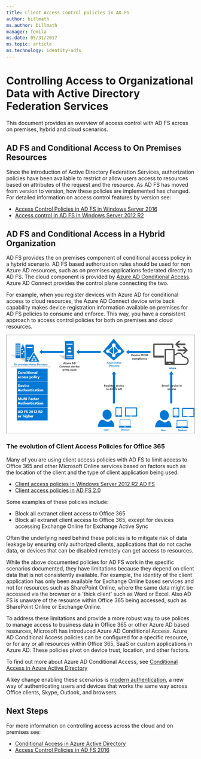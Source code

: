```yaml
---
title: Client Access Control policies in AD FS
author: billmath
ms.author: billmath
manager: femila
ms.date: 05/31/2017
ms.topic: article
ms.technology: identity-adfs
---
```


# Controlling Access to Organizational Data with Active Directory Federation Services

This document provides an overview of access control with AD FS across on premises, hybrid and cloud scenarios.

## AD FS and Conditional Access to On Premises Resources
Since the introduction of Active Directory Federation Services, authorization policies have been available to restrict or allow users access to resources based on attributes of the request and the resource.  As AD FS has moved from version to version, how these policies are implemented has changed.  For detailed information on access control features by version see:
- [Access Control Policies in AD FS in Windows Server 2016](Access-Control-Policies-in-AD-FS.md)
- [Access control in AD FS in Windows Server 2012 R2](Manage-Risk-with-Conditional-Access-Control.md)


## AD FS and Conditional Access in a Hybrid Organization

AD FS provides the on premises component of conditional access policy in a hybrid scenario. AD FS based authorization rules should be used for non Azure AD resources, such as on premises applications federated directly to AD FS.  The cloud component is provided by [Azure AD Conditional Access](/azure/active-directory/active-directory-conditional-access).  Azure AD Connect provides the control plane connecting the two.

For example, when you register devices with Azure AD for conditional access to cloud resources, the Azure AD Connect device write back capability makes device registration information available on premises for AD FS policies to consume and enforce.  This way, you have a consistent approach to access control policies for both on premises and cloud resources.

![conditional access](../deployment/media/Plan-Device-based-Conditional-Access-on-Premises/ADFS_ITPRO4.png)


### The evolution of Client Access Policies for Office 365
Many of you are using client access policies with AD FS to limit access to Office 365 and other Microsoft Online services based on factors such as the location of the client and the type of client application being used.
- [Client access policies in Windows Server 2012 R2 AD FS](Access-Control-Policies-W2K12.md)
- [Client access policies in AD FS 2.0](Access-Control-Policies-in-AD-FS-2.md)

Some examples of these policies include:
- Block all extranet client access to Office 365
- Block all extranet client access to Office 365, except for devices accessing Exchange Online for Exchange Active Sync

Often the underlying need behind these policies is to mitigate risk of data leakage by ensuring only authorized clients, applications that do not cache data, or devices that can be disabled remotely can get access to resources.

While the above documented policies for AD FS work in the specific scenarios documented, they have limitations because they depend on client data that is not consistently available.  For example, the identity of the client application has only been available for Exchange Online based services and not for resources such as SharePoint Online, where the same data might be accessed via the browser or a 'thick client' such as Word or Excel.  Also AD FS is unaware of the resource within Office 365 being accessed, such as SharePoint Online or Exchange Online.

To address these limitations and provide a more robust way to use polices to manage access to business data in Office 365 or other Azure AD based resources, Microsoft has introduced Azure AD Conditional Access.  Azure AD Conditional Access policies can be configured for a specific resource, or for any or all resources within Office 365, SaaS or custom applications in Azure AD.  These policies pivot on device trust, location, and other factors.

To find out more about Azure AD Conditional Access, see [Conditional Access in Azure Active Directory](/azure/active-directory/active-directory-conditional-access)

A key change enabling these scenarios is [modern authentication](https://blogs.office.com/2015/11/19/updated-office-365-modern-authentication-public-preview/), a new way of authenticating users and devices that works the same way across Office clients, Skype, Outlook, and browsers.

## Next Steps
For more information on controlling access across the cloud and on premises see:

- [Conditional Access in Azure Active Directory](/azure/active-directory/active-directory-conditional-access)
- [Access Control Policies in AD FS 2016](Access-Control-Policies-in-AD-FS.md)
